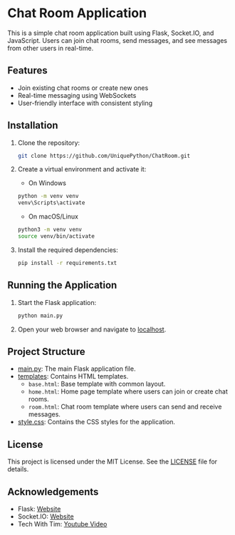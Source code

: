 # Chat Room Application

This is a simple chat room application built using Flask, Socket.IO, and JavaScript. Users can join chat rooms, send messages, and see messages from other users in real-time.

## Features

- Join existing chat rooms or create new ones
- Real-time messaging using WebSockets
- User-friendly interface with consistent styling

## Installation

1. Clone the repository:
    ```sh
    git clone https://github.com/UniquePython/ChatRoom.git
    ```

2. Create a virtual environment and activate it:
    
    - On Windows
    ```sh
    python -m venv venv
    venv\Scripts\activate  
    ```

    - On macOS/Linux
    ```sh
    python3 -m venv venv
    source venv/bin/activate
    ```

1. Install the required dependencies:
    ```sh
    pip install -r requirements.txt
    ```

## Running the Application

1. Start the Flask application:
    ```sh
    python main.py
    ```

2. Open your web browser and navigate to [localhost](http://127.0.0.1:5000).

## Project Structure

- [main.py](main.py): The main Flask application file.
- [templates](templates/): Contains HTML templates.
  - `base.html`: Base template with common layout.
  - `home.html`: Home page template where users can join or create chat rooms.
  - `room.html`: Chat room template where users can send and receive messages.
- [style.css](static/css/styles.css): Contains the CSS styles for the application.

## License

This project is licensed under the MIT License. See the [LICENSE](LICENSE) file for details.

## Acknowledgements

- Flask: [Website](https://flask.palletsprojects.com/)
- Socket.IO: [Website](https://socket.io/)
- Tech With Tim: [Youtube Video](https://www.youtube.com/watch?v=mkXdvs8H7TA)